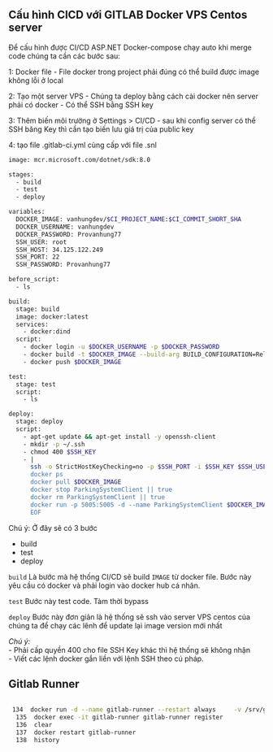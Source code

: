 
## Cấu hình CICD với GITLAB Docker VPS Centos server

Để cấu hình được CI/CD ASP.NET Docker-compose chạy auto khi merge code chúng ta cần các bước sau:

1: Docker file
    - File docker trong project phải đúng có thể build được image không lỗi ở local

2: Tạo một server VPS
    - Chúng ta deploy bằng cách cài docker nên server phải có docker
    - Có thể SSH bằng SSH key

3: Thêm biến môi trường ở Settings > CI/CD
    -  sau khi config server có thể SSH băng Key thì cần tạo biến lưu giá trị của public key

4: tạo file .gitlab-ci.yml cùng cấp với file .snl

```bash
image: mcr.microsoft.com/dotnet/sdk:8.0

stages:
  - build
  - test
  - deploy

variables:
  DOCKER_IMAGE: vanhungdev/$CI_PROJECT_NAME:$CI_COMMIT_SHORT_SHA
  DOCKER_USERNAME: vanhungdev
  DOCKER_PASSWORD: Provanhung77
  SSH_USER: root
  SSH_HOST: 34.125.122.249
  SSH_PORT: 22
  SSH_PASSWORD: Provanhung77

before_script:
  - ls

build:
  stage: build
  image: docker:latest
  services:
    - docker:dind
  script:
    - docker login -u $DOCKER_USERNAME -p $DOCKER_PASSWORD
    - docker build -t $DOCKER_IMAGE --build-arg BUILD_CONFIGURATION=Release .
    - docker push $DOCKER_IMAGE

test:
  stage: test
  script:
    - ls

deploy:
  stage: deploy
  script:
    - apt-get update && apt-get install -y openssh-client
    - mkdir -p ~/.ssh
    - chmod 400 $SSH_KEY
    - |
      ssh -o StrictHostKeyChecking=no -p $SSH_PORT -i $SSH_KEY $SSH_USER@$SSH_HOST << EOF
      docker ps
      docker pull $DOCKER_IMAGE
      docker stop ParkingSystemClient || true
      docker rm ParkingSystemClient || true
      docker run -p 5005:5005 -d --name ParkingSystemClient $DOCKER_IMAGE
      EOF

```

Chú ý: 
Ở đây sẽ có 3 bước
  - build
  - test
  - deploy

`build` Là bước mà hệ thống CI/CD sẽ build `IMAGE` từ docker file. Bước này yêu cầu có docker và phải login vào docker hub cá nhân.

`test` Bước này test code. Tàm thời bypass

`deploy` Bước này đơn giản là hệ thống sẽ ssh vào server VPS centos của chúng ta để chạy các lênh để update lại image version mới nhất

*Chú ý:*   
    - Phải cấp quyền 400 cho file SSH Key khác thì hệ thống sẽ không nhận  
    - Viết các lệnh docker gắn liền với lệnh SSH theo cú pháp.

## Gitlab Runner

```bash

 134  docker run -d --name gitlab-runner --restart always     -v /srv/gitlab-runner/config:/etc/gitlab-runner     -v /var/run/docker.sock:/var/run/docker.sock     gitlab/gitlab-runner:v15.8.2
  135  docker exec -it gitlab-runner gitlab-runner register
  136  clear
  137  docker restart gitlab-runner
  138  history


```
